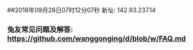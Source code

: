##2018年09月28日07时12分07秒 新址: 142.93.237.14
### 兔友常见问题及解答: https://github.com/wanggonging/d/blob/w/FAQ.md
